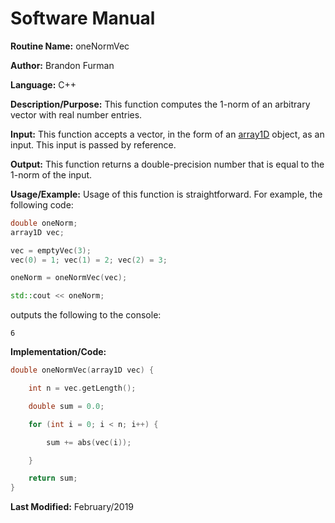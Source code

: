 # Software Manual

**Routine Name:** oneNormVec

**Author:** Brandon Furman

**Language:** C++

**Description/Purpose:** This function computes the 1-norm of an arbitrary vector with real number entries.

**Input:** This function accepts a vector, in the form of an [array1D](https://brandonfurman.github.io/math5610/SoftwareManual/DataStructures/array1D) object, as an input. This input is passed by reference.

**Output:** This function returns a double-precision number that is equal to the 1-norm of the input.

**Usage/Example:** Usage of this function is straightforward. For example, the following code:

```cpp
double oneNorm;
array1D vec;

vec = emptyVec(3);
vec(0) = 1; vec(1) = 2; vec(2) = 3;

oneNorm = oneNormVec(vec);

std::cout << oneNorm;
```
outputs the following to the console:
```
6
```

**Implementation/Code:**

```cpp
double oneNormVec(array1D vec) {

	int n = vec.getLength();

	double sum = 0.0;

	for (int i = 0; i < n; i++) {

		sum += abs(vec(i));

	}

	return sum;
}
```

**Last Modified:** February/2019